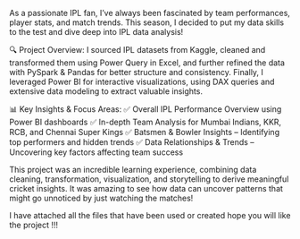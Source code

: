 As a passionate IPL fan, I’ve always been fascinated by team performances, player stats, and match trends. This season, I decided to put my data skills to the test and dive deep into IPL data analysis!

🔍 Project Overview:
I sourced IPL datasets from Kaggle, cleaned and transformed them using Power Query in Excel, and further refined the data with PySpark & Pandas for better structure and consistency. Finally, I leveraged Power BI for interactive visualizations, using DAX queries and extensive data modeling to extract valuable insights.

📊 Key Insights & Focus Areas:
✅ Overall IPL Performance Overview using Power BI dashboards
✅ In-depth Team Analysis for Mumbai Indians, KKR, RCB, and Chennai Super Kings
✅ Batsmen & Bowler Insights – Identifying top performers and hidden trends
✅ Data Relationships & Trends – Uncovering key factors affecting team success

This project was an incredible learning experience, combining data cleaning, transformation, visualization, and storytelling to derive meaningful cricket insights. It was amazing to see how data can uncover patterns that might go unnoticed by just watching the matches!

I have attached all the files that have been used or created hope you will like the project
!!!
